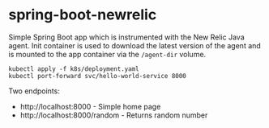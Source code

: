 # spring-boot-newrelic

Simple Spring Boot app which is instrumented with the New Relic Java agent.  Init container is used to download the latest version of the agent and is mounted to the app container via the `/agent-dir` volume.

```
kubectl apply -f k8s/deployment.yaml
kubectl port-forward svc/hello-world-service 8000
```

Two endpoints:

- http://localhost:8000 - Simple home page
- http://localhost:8000/random - Returns random number
